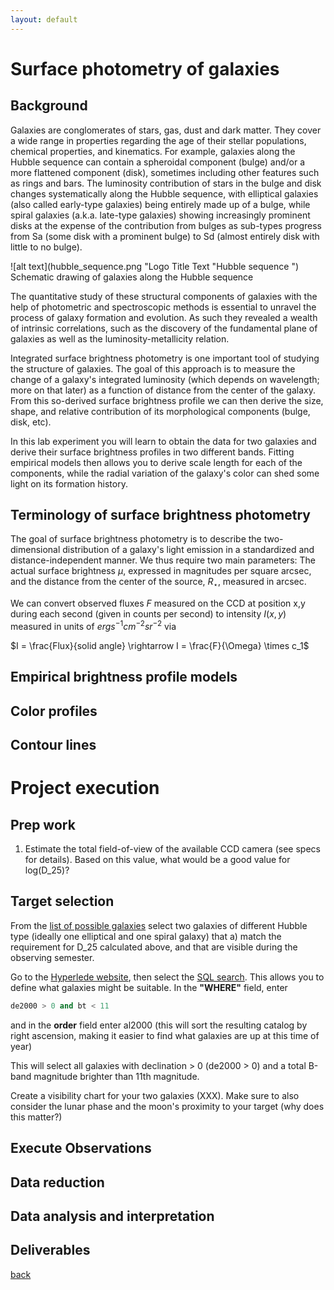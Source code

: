 ```yaml
---
layout: default
---
```


# Surface photometry of galaxies

## Background

Galaxies are conglomerates of stars, gas, dust and dark matter. They cover a
wide range in properties regarding the age of their stellar populations,
chemical properties, and kinematics. For example, galaxies along the Hubble
sequence can contain a spheroidal component (bulge) and/or a more flattened
component (disk), sometimes including other features such as rings and
bars. The luminosity contribution of stars in the bulge and disk changes
systematically along the Hubble sequence, with elliptical galaxies (also
called early-type galaxies) being entirely made up of a bulge, while spiral
galaxies (a.k.a. late-type galaxies) showing increasingly prominent disks at
the expense of the contribution from bulges as sub-types progress from Sa
(some disk with a prominent bulge) to Sd (almost entirely disk with little to
no bulge).

![alt text](hubble_sequence.png "Logo Title Text "Hubble sequence ")
Schematic drawing of galaxies along the Hubble sequence

The quantitative study of these structural components of galaxies with
the help of photometric and spectroscopic methods is essential to unravel the 
process  of galaxy formation and evolution. As such they revealed a wealth of
intrinsic correlations, such as the discovery of the fundamental plane of
galaxies as well as the luminosity-metallicity relation.

Integrated surface brightness photometry is one important tool of studying the
structure of galaxies. The goal of this approach is to measure the change of a
galaxy's integrated luminosity (which depends on wavelength; more on that
later) as a function of distance from the center of the galaxy. From this
so-derived surface brightness profile we can then derive the size, shape, and
relative contribution of its morphological components (bulge, disk, etc).

In this lab experiment you will learn to obtain the data for two galaxies and
derive their surface brightness profiles in two different bands. Fitting
empirical models then allows you to derive scale length for each of the
components, while the radial variation of the galaxy's color can shed some
light on its formation history.

## Terminology of surface brightness photometry

The goal of surface brightness photometry is to describe the two-dimensional
distribution of a galaxy's light emission in a standardized and
distance-independent manner. We thus require two main parameters: The actual
surface brightness $\mu$, expressed in magnitudes per square arcsec, and the
distance from the center of the source, $R_\star$, measured in arcsec.

We can convert observed fluxes $F$ measured on the CCD at position x,y during
each second (given in counts per second) to intensity $I(x,y)$ measured in
units of $erg s^{-1} cm^{-2} sr^{-2}$ via

$I = \frac{Flux}{solid angle} \rightarrow I = \frac{F}{\Omega} \times c_1$




## Empirical brightness profile models

## Color profiles

## Contour lines

# Project execution

## Prep work
1. Estimate the total field-of-view of the available CCD camera (see specs for
details). Based on this value, what would be a good value for log(D_25)?

## Target selection

From the [list of possible galaxies](galaxy_targets.html) select two galaxies of
different Hubble type (ideally one elliptical and one spiral galaxy) that a)
match the requirement for D_25 calculated above, and that are visible during
the observing semester.

Go to the [Hyperlede website](https://leda.univ-lyon1.fr/), then select the
[SQL search](https://leda.univ-lyon1.fr/fullsql.html). This allows you to
define what galaxies might be suitable. In the **"WHERE"** field, enter

```SQL
de2000 > 0 and bt < 11
```

and in the **order** field enter al2000 (this will sort the resulting catalog
by right ascension, making it easier to find what galaxies are up at this time
of year)

This will select all galaxies with declination > 0 (de2000 > 0) and a total
B-band magnitude brighter than 11th magnitude. 

Create a visibility chart for your two galaxies (XXX). Make sure to also
consider the lunar phase and the moon's proximity to your target (why does
this matter?)

## Execute Observations

## Data reduction

## Data analysis and interpretation

## Deliverables


[back](/)
